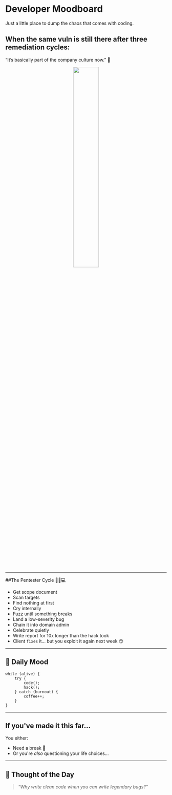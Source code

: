 
#  Developer Moodboard

Just a little place to dump the chaos that comes with coding.



## When the same vuln is still there after three remediation cycles:
“It’s basically part of the company culture now.” 🏢
<p align="center">

<img src="./assets/meme.gif" width="40%" />

</p>

---

##The Pentester Cycle 🕵️‍♂️💻

- Get scope document
- Scan targets
- Find nothing at first
- Cry internally
- Fuzz until something breaks
- Land a low-severity bug
- Chain it into domain admin
- Celebrate quietly
- Write report for 10x longer than the hack took
- Client `fixes` it… but you exploit it again next week 😏
  
---


## 👀 Daily Mood

```
while (alive) {
    try {
        code();
        hack();
    } catch (burnout) {
        coffee++;
    }
}
```


---

## If you've made it this far...
You either:
- Need a break 🧠
- Or you're *also* questioning your life choices...


---



## 💬 Thought of the Day

> *“Why write clean code when you can write legendary bugs?”*


